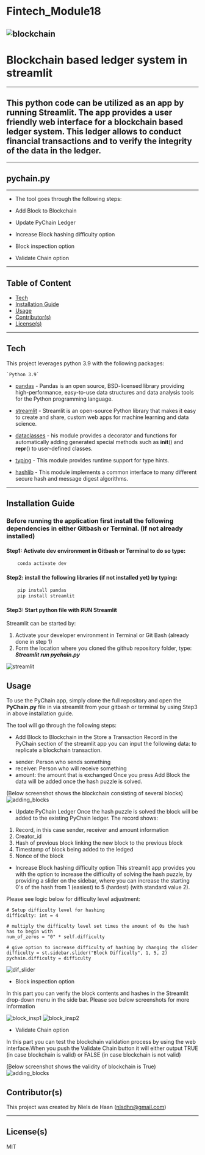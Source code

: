 # Fintech_Module18

![blockchain](https://github.com/nielsdehaan1977/Fintech_Module18/blob/main/Images/blockchain_tech.jpg)
---
# Blockchain based ledger system in streamlit
---
## This python code can be utilized as an app by running Streamlit. The app provides a user friendly web interface for a blockchain based ledger system. This ledger allows to conduct financial transactions and to verify the integrity of the data in the ledger. 

---
## pychain.py
---
* The tool goes through the following steps:

* Add Block to Blockchain
* Update PyChain Ledger
* Increase Block hashing difficulty option
* Block inspection option
* Validate Chain option

---
## Table of Content

- [Tech](#technologies)
- [Installation Guide](#installation-guide)
- [Usage](#usage)
- [Contributor(s)](#contributor(s))
- [License(s)](#license(s))

---
## Tech

This project leverages python 3.9 with the following packages:
```
`Python 3.9`
```
* [pandas](https://pandas.pydata.org/pandas-docs/stable/index.html) - Pandas is an open source, BSD-licensed library providing high-performance, easy-to-use data structures and data analysis tools for the Python programming language.

* [streamlit](https://streamlit.io/) - Streamlit is an open-source Python library that makes it easy to create and share, custom web apps for machine learning and data science.

* [dataclasses](https://docs.python.org/3/library/dataclasses.html) - his module provides a decorator and functions for automatically adding generated special methods such as __init__() and __repr__() to user-defined classes.

* [typing](https://docs.python.org/3/library/typing.html) - This module provides runtime support for type hints.

* [hashlib](https://docs.python.org/3/library/hashlib.html) - This module implements a common interface to many different secure hash and message digest algorithms.

---

## Installation Guide

### Before running the application first install the following dependencies in either Gitbash or Terminal. (If not already installed)

#### Step1: Activate dev environment in Gitbash or Terminal to do so type:
```python
    conda activate dev
```
#### Step2: install the following libraries (if not installed yet) by typing:
```python
    pip install pandas
    pip install streamlit

 ```
#### Step3: Start python file with RUN Streamlit
Streamlit can be started by:
1. Activate your developer environment in Terminal or Git Bash (already done in step 1)
2. Form the location where you cloned the github repository folder, type: ***Streamlit run pychain.py***

![streamlit](https://github.com/nielsdehaan1977/Fintech_Module18/blob/main/Images/streamlit_start.jpg)


## Usage

To use the PyChain app, simply clone the full repository and open the **PyChain.py** file in via streamlit from your gitbash or terminal by using Step3 in above installation guide. 

The tool will go through the following steps:

* Add Block to Blockchain
in the Store a Transaction Record in the PyChain section of the streamlit app you can input the following data: to replicate a blockchain transaction. 
- sender: Person who sends something
- receiver: Person who will receive something
- amount: the amount that is exchanged
Once you press Add Block the data will be added once the hash puzzle is solved. 

(Below screenshot shows the blockchain consisting of several blocks)
![adding_blocks](https://github.com/nielsdehaan1977/Fintech_Module18/blob/main/Images/streamlit4.4.1.jpg)

* Update PyChain Ledger
Once the hash puzzle is solved the block will be added to the existing PyChain ledger. 
The record shows: 
1. Record, in this case sender, receiver and amount information
2. Creator_id
3. Hash of previous block linking the new block to the previous block
4. Timestamp of block being added to the ledged
5. Nonce of the block

* Increase Block hashing difficulty option
This streamlit app provides you with the option to increase the difficulty of solving the hash puzzle, by providing a slider on the sidebar, where you can increase the starting 0's of the hash from 1 (easiest) to 5 (hardest) (with standard value 2). 

Please see logic below for difficulty level adjustment:

```
# Setup difficulty level for hashing
difficulty: int = 4

# multiply the difficulty level set times the amount of 0s the hash has to begin with
num_of_zeros = "0" * self.difficulty

# give option to increase difficulty of hashing by changing the slider
difficulty = st.sidebar.slider("Block Difficulty", 1, 5, 2)
pychain.difficulty = difficulty

```
![dif_slider](https://github.com/nielsdehaan1977/Fintech_Module18/blob/main/Images/streamlit_difficulty_slider.jpg)


* Block inspection option

In this part you can verify the block contents and hashes in the Streamlit drop-down menu in the side bar. Please see below screenshots for more information

![block_insp1](https://github.com/nielsdehaan1977/Fintech_Module18/blob/main/Images/block_inspector.jpg)
![block_insp2](https://github.com/nielsdehaan1977/Fintech_Module18/blob/main/Images/block_inspector2.jpg)


* Validate Chain option

In this part you can test the blockchain validation process by using the web interface.When you push the Validate Chain button it will either output TRUE (in case blockchain is valid) or FALSE (in case blockchain is not valid) 

(Below screenshot shows the validity of blockchain is True)
![adding_blocks](https://github.com/nielsdehaan1977/Fintech_Module18/blob/main/Images/streamlit5.jpg)


## Contributor(s)

This project was created by Niels de Haan (nlsdhn@gmail.com)

---

## License(s)

MIT